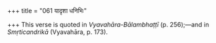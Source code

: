 +++
title = "061 यादृशा धनिभिः"

+++
This verse is quoted in *Vyavahāra-Bālambhaṭṭī* (p. 256);—and in
*Smṛticandrikā* (Vyavahāra, p. 173).


